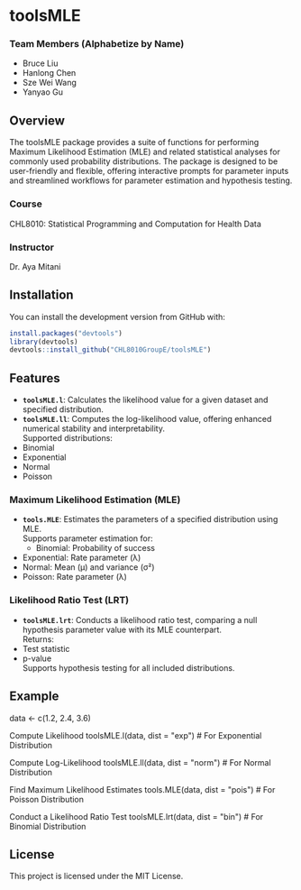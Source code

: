 # toolsMLE

### Team Members (Alphabetize by Name)
- Bruce Liu
- Hanlong Chen
- Sze Wei Wang
- Yanyao Gu

## Overview
The toolsMLE package provides a suite of functions for performing Maximum Likelihood Estimation (MLE) and related statistical analyses for commonly used probability distributions. The package is designed to be user-friendly and flexible, offering interactive prompts for parameter inputs and streamlined workflows for parameter estimation and hypothesis testing.

### Course
CHL8010: Statistical Programming and Computation for Health Data    

### Instructor
Dr. Aya Mitani  

## Installation
You can install the development version from GitHub with:
```r
install.packages("devtools")
library(devtools)
devtools::install_github("CHL8010GroupE/toolsMLE")
```

## Features
- **`toolsMLE.l`**: Calculates the likelihood value for a given dataset and specified distribution.  
- **`toolsMLE.ll`**: Computes the log-likelihood value, offering enhanced numerical stability and interpretability.  
Supported distributions:
- Binomial
- Exponential
- Normal
- Poisson

### Maximum Likelihood Estimation (MLE)
- **`tools.MLE`**: Estimates the parameters of a specified distribution using MLE.  
Supports parameter estimation for:
  - Binomial: Probability of success
- Exponential: Rate parameter (λ)
- Normal: Mean (μ) and variance (σ²)
- Poisson: Rate parameter (λ)

### Likelihood Ratio Test (LRT)
- **`toolsMLE.lrt`**: Conducts a likelihood ratio test, comparing a null hypothesis parameter value with its MLE counterpart.  
Returns:
- Test statistic
- p-value  
Supports hypothesis testing for all included distributions.


## Example

data <- c(1.2, 2.4, 3.6)

Compute Likelihood
toolsMLE.l(data, dist = "exp") # For Exponential Distribution

Compute Log-Likelihood
toolsMLE.ll(data, dist = "norm") # For Normal Distribution

Find Maximum Likelihood Estimates
tools.MLE(data, dist = "pois") # For Poisson Distribution

Conduct a Likelihood Ratio Test
toolsMLE.lrt(data, dist = "bin") # For Binomial Distribution





## License
This project is licensed under the MIT License.

